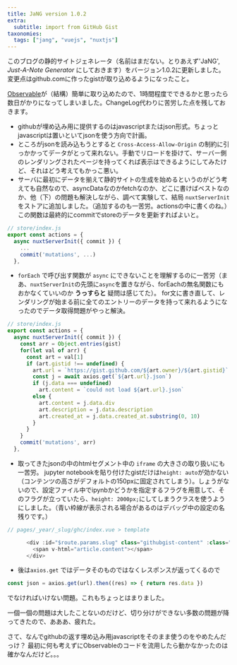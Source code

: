 ```yaml
---
title: JaNG version 1.0.2
extra:
  subtitle: import from GitHub Gist
taxonomies:
  tags: ["jang", "vuejs", "nuxtjs"]
---
```

このブログの静的サイトジェネレータ（名前はまだない。とりあえず'JaNG', *Just-A-Note Generator* にしておきます）をバージョン1.0.2に更新しました。変更点はgithub.comに作ったgistが取り込めるようになったこと。

[Observable](https://observablehq.com/)が（結構）簡単に取り込めたので、1時間程度でできるかと思ったら数日がかりになってしまいました。ChangeLog代わりに苦労した点を残しておきます。

* githubが埋め込み用に提供するのはjavascriptまたはjson形式。ちょっとjavascriptは置いといてjsonを使う方向で計画。
* ところがjsonを読み込もうとすると `Cross-Access-Allow-Origin` の制約に引っかかってデータがとって来れない。手動でリロードを掛けて、サーバー側のレンダリングされたページを持ってくれば表示はできるようにしてみたけど、それはどう考えてもかっこ悪い。
* サーバに最初にデータを揃えて静的サイトの生成を始めるというのがどう考えても自然なので、asyncDataなのかfetchなのか、どこに書けばベストなのか、他（下）の問題も解決しながら、調べて実験して、結局 `nuxtServerInit`　をストアに追加しました。（追加するのも一苦労。actionsの中に書くのね。）この関数は最終的にcommitでstoreのデータを更新すればよいと。

```js
// store/index.js
export const actions = {
  async nuxtServerInit({ commit }) {
    ...
    commit('mutations', ...)
  },
```

* `forEach` で呼び出す関数が `async` にできないことを理解するのに一苦労（まあ、`nuxtServerInit`の先頭に`async`を置きながら、forEachの無名関数にもおかなくていいのか **うっすらと** 疑問は感じてた）。
for文に書き直して、レンダリングが始まる前に全てのエントリーのデータを持って来れるようになったのでデータ取得問題がやっと解決。

```js
// store/index.js
export const actions = {
  async nuxtServerInit({ commit }) {
    const arr = Object.entries(gist)
    for(let val of arr) {
      const art = val[1]
      if (art.gistid !== undefined) {
        art.url = `https://gist.github.com/${art.owner}/${art.gistid}`
        const j = await axios.get(`${art.url}.json`)
        if (j.data === undefined)
          art.content = `could not load ${art.url}.json`
        else {
          art.content = j.data.div
          art.description = j.data.description
          art.created_at = j.data.created_at.substring(0, 10)
        }
      }
    }
    commit('mutations', arr)
  },
```

* 取ってきたjsonの中のhtmlセグメント中の `iframe` の大きさの取り扱いにも一苦労。
jupyter notebookを貼り付けたgistだけは`height: auto`が効かない（コンテンツの高さがデフォルトの150pxに固定されてしまう）。しょうがないので、設定ファイル中でipynbかどうかを指定するフラグを用意して、そのフラグが立っていたら、`height: 2000px;`にしてしまうクラスを使うようにしました。（青い枠線が表示される場合があるのはデバッグ中の設定の名残りです。）

```js
// pages/_year/_slug/ghc/index.vue > template

      <div :id="$route.params.slug" class="githubgist-content" :class="{ 'githubgist-frame': article.frame }">
        <span v-html="article.content"></span>
      </div>

```

* 後は`axios.get` ではデータそのものではなくレスポンスが返ってくるので

```js
const json = axios.get(url).then((res) => { return res.data })
```

でなければいけない問題。これもちょっとはまりました。

一個一個の問題は大したことないのだけど、切り分けができない多数の問題が降ってきたので、あああ、疲れた。

さて、なんでgithubの返す埋め込み用javascriptをそのまま使うのをやめたんだっけ？ 最初に何も考えずにObservableのコードを流用したら動かなかったのは確かなんだけど。。。
